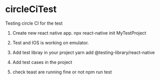 # circleCiTest
Testing circle CI for the test


1) Create new react native app.
npx react-native init MyTestProject


2) Test and IOS is working on emulator.

3) Add test libray in your project
yarn add @testing-library/react-native

4) Add test cases in the project

5) check teast are running fine or not 
npm run test
